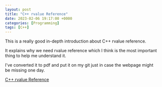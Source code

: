 ```yaml
---
layout: post
title: "C++ rvalue Reference"
date: 2023-02-06 19:17:00 +0000
categories: [Programming]
tags: [C++]
---
```


This is a really good in-depth introduction about C++ rvalue reference.

It explains why we need rvalue reference which I think is the most important thing to help me understand it.

I've converted it to pdf and put it on my git just in case the webpage might be missing one day.

[C++ rvalue Reference](https://yuchenpersonal.github.io/assets/pdf/devblogs-microsoft-com-cppblog-rvalue-references-c0x-features-in-vc10-part-2.pdf)
